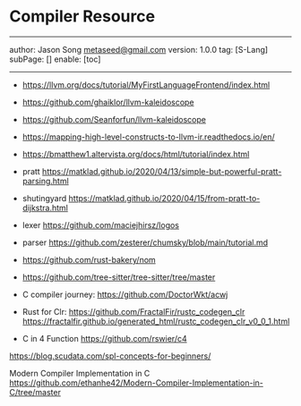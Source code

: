 # Compiler Resource
---
author: Jason Song <metaseed@gmail.com>
version: 1.0.0
tag: [S-Lang]
subPage: []
enable: [toc]

---

* https://llvm.org/docs/tutorial/MyFirstLanguageFrontend/index.html

* https://github.com/ghaiklor/llvm-kaleidoscope

* https://github.com/Seanforfun/llvm-kaleidoscope

* https://mapping-high-level-constructs-to-llvm-ir.readthedocs.io/en/

* https://bmatthew1.altervista.org/docs/html/tutorial/index.html

* pratt
https://matklad.github.io/2020/04/13/simple-but-powerful-pratt-parsing.html

* shutingyard
https://matklad.github.io/2020/04/15/from-pratt-to-dijkstra.html
* lexer
https://github.com/maciejhirsz/logos
* parser
https://github.com/zesterer/chumsky/blob/main/tutorial.md
* https://github.com/rust-bakery/nom
* https://github.com/tree-sitter/tree-sitter/tree/master
* C compiler journey: 
https://github.com/DoctorWkt/acwj

* Rust for Clr:
https://github.com/FractalFir/rustc_codegen_clr   
https://fractalfir.github.io/generated_html/rustc_codegen_clr_v0_0_1.html

* C in 4 Function
https://github.com/rswier/c4


https://blog.scudata.com/spl-concepts-for-beginners/

Modern Compiler Implementation in C
https://github.com/ethanhe42/Modern-Compiler-Implementation-in-C/tree/master